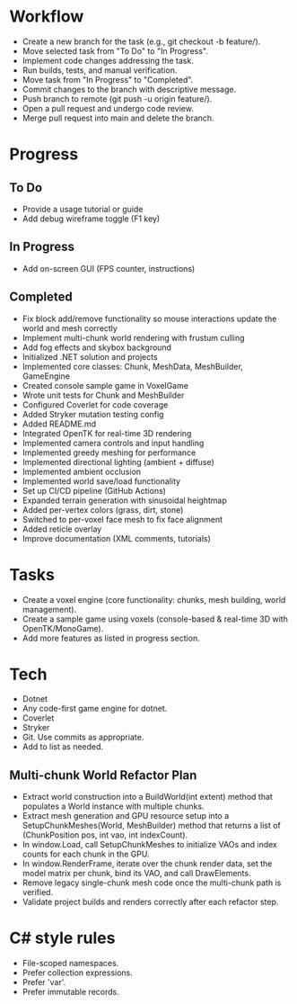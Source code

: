 # Workflow

- Create a new branch for the task (e.g., git checkout -b feature/<task-name>).
- Move selected task from "To Do" to "In Progress".
- Implement code changes addressing the task.
- Run builds, tests, and manual verification.
- Move task from "In Progress" to "Completed".
- Commit changes to the branch with descriptive message.
- Push branch to remote (git push -u origin feature/<task-name>).
- Open a pull request and undergo code review.
- Merge pull request into main and delete the branch.

# Progress

## To Do
- Provide a usage tutorial or guide
- Add debug wireframe toggle (F1 key)

## In Progress
- Add on-screen GUI (FPS counter, instructions)
## Completed
- Fix block add/remove functionality so mouse interactions update the world and mesh correctly
- Implement multi-chunk world rendering with frustum culling
- Add fog effects and skybox background
- Initialized .NET solution and projects
- Implemented core classes: Chunk, MeshData, MeshBuilder, GameEngine
- Created console sample game in VoxelGame
- Wrote unit tests for Chunk and MeshBuilder
- Configured Coverlet for code coverage
- Added Stryker mutation testing config
- Added README.md
- Integrated OpenTK for real-time 3D rendering
- Implemented camera controls and input handling
- Implemented greedy meshing for performance
- Implemented directional lighting (ambient + diffuse)
- Implemented ambient occlusion
- Implemented world save/load functionality
- Set up CI/CD pipeline (GitHub Actions)
- Expanded terrain generation with sinusoidal heightmap
- Added per-vertex colors (grass, dirt, stone)
- Switched to per-voxel face mesh to fix face alignment
- Added reticle overlay
- Improve documentation (XML comments, tutorials)

# Tasks

- Create a voxel engine (core functionality: chunks, mesh building, world management).
- Create a sample game using voxels (console-based & real-time 3D with OpenTK/MonoGame).
- Add more features as listed in progress section.

# Tech

- Dotnet
- Any code-first game engine for dotnet.
- Coverlet
- Stryker
- Git. Use commits as appropriate.
- Add to list as needed.

## Multi-chunk World Refactor Plan

- Extract world construction into a BuildWorld(int extent) method that populates a World instance with multiple chunks.
- Extract mesh generation and GPU resource setup into a SetupChunkMeshes(World, MeshBuilder) method that returns a list of (ChunkPosition pos, int vao, int indexCount).
- In window.Load, call SetupChunkMeshes to initialize VAOs and index counts for each chunk in the GPU.
- In window.RenderFrame, iterate over the chunk render data, set the model matrix per chunk, bind its VAO, and call DrawElements.
- Remove legacy single-chunk mesh code once the multi-chunk path is verified.
- Validate project builds and renders correctly after each refactor step.

# C# style rules

- File-scoped namespaces.
- Prefer collection expressions.
- Prefer 'var'.
- Prefer immutable records.


